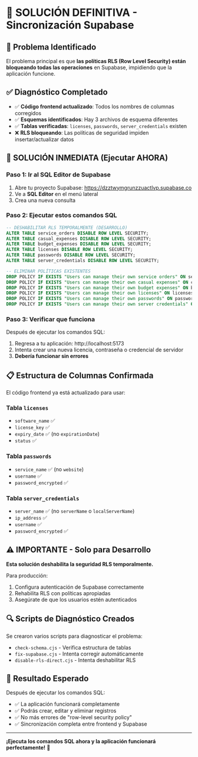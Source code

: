 # 🔧 SOLUCIÓN DEFINITIVA - Sincronización Supabase

## 🎯 Problema Identificado

El problema principal es que **las políticas RLS (Row Level Security) están bloqueando todas las operaciones** en Supabase, impidiendo que la aplicación funcione.

## ✅ Diagnóstico Completado

- ✅ **Código frontend actualizado**: Todos los nombres de columnas corregidos
- ✅ **Esquemas identificados**: Hay 3 archivos de esquema diferentes
- ✅ **Tablas verificadas**: `licenses`, `passwords`, `server_credentials` existen
- ❌ **RLS bloqueando**: Las políticas de seguridad impiden insertar/actualizar datos

## 🚀 SOLUCIÓN INMEDIATA (Ejecutar AHORA)

### Paso 1: Ir al SQL Editor de Supabase

1. Abre tu proyecto Supabase: https://dzztwymgrunzzuactlvp.supabase.co
2. Ve a **SQL Editor** en el menú lateral
3. Crea una nueva consulta

### Paso 2: Ejecutar estos comandos SQL

```sql
-- DESHABILITAR RLS TEMPORALMENTE (DESARROLLO)
ALTER TABLE service_orders DISABLE ROW LEVEL SECURITY;
ALTER TABLE casual_expenses DISABLE ROW LEVEL SECURITY;
ALTER TABLE budget_expenses DISABLE ROW LEVEL SECURITY;
ALTER TABLE licenses DISABLE ROW LEVEL SECURITY;
ALTER TABLE passwords DISABLE ROW LEVEL SECURITY;
ALTER TABLE server_credentials DISABLE ROW LEVEL SECURITY;

-- ELIMINAR POLÍTICAS EXISTENTES
DROP POLICY IF EXISTS "Users can manage their own service orders" ON service_orders;
DROP POLICY IF EXISTS "Users can manage their own casual expenses" ON casual_expenses;
DROP POLICY IF EXISTS "Users can manage their own budget expenses" ON budget_expenses;
DROP POLICY IF EXISTS "Users can manage their own licenses" ON licenses;
DROP POLICY IF EXISTS "Users can manage their own passwords" ON passwords;
DROP POLICY IF EXISTS "Users can manage their own server credentials" ON server_credentials;
```

### Paso 3: Verificar que funciona

Después de ejecutar los comandos SQL:

1. Regresa a tu aplicación: http://localhost:5173
2. Intenta crear una nueva licencia, contraseña o credencial de servidor
3. **Debería funcionar sin errores**

## 📋 Estructura de Columnas Confirmada

El código frontend ya está actualizado para usar:

### Tabla `licenses`
- `software_name` ✅
- `license_key` ✅
- `expiry_date` ✅ (no `expirationDate`)
- `status` ✅

### Tabla `passwords`
- `service_name` ✅ (no `website`)
- `username` ✅
- `password_encrypted` ✅

### Tabla `server_credentials`
- `server_name` ✅ (no `serverName` o `localServerName`)
- `ip_address` ✅
- `username` ✅
- `password_encrypted` ✅

## ⚠️ IMPORTANTE - Solo para Desarrollo

**Esta solución deshabilita la seguridad RLS temporalmente.**

Para producción:
1. Configura autenticación de Supabase correctamente
2. Rehabilita RLS con políticas apropiadas
3. Asegúrate de que los usuarios estén autenticados

## 🔍 Scripts de Diagnóstico Creados

Se crearon varios scripts para diagnosticar el problema:
- `check-schema.cjs` - Verifica estructura de tablas
- `fix-supabase.cjs` - Intenta corregir automáticamente
- `disable-rls-direct.cjs` - Intenta deshabilitar RLS

## 🎯 Resultado Esperado

Después de ejecutar los comandos SQL:
- ✅ La aplicación funcionará completamente
- ✅ Podrás crear, editar y eliminar registros
- ✅ No más errores de "row-level security policy"
- ✅ Sincronización completa entre frontend y Supabase

---

**¡Ejecuta los comandos SQL ahora y la aplicación funcionará perfectamente!** 🚀